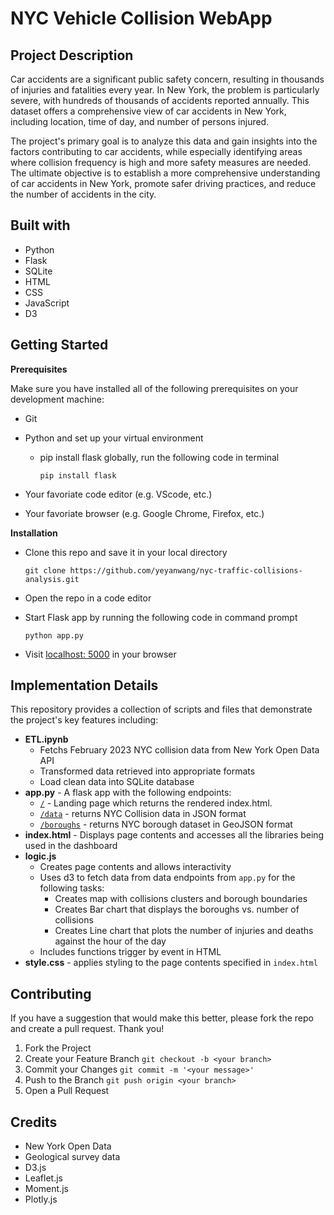 # NYC Vehicle Collision WebApp

## Project Description 

Car accidents are a significant public safety concern, resulting in thousands of injuries and fatalities every year. In New York, the problem is particularly severe, with hundreds of thousands of accidents reported annually. This dataset offers a comprehensive view of car accidents in New York, including location, time of day, and number of persons injured.

The project's primary goal is to analyze this data and gain insights into the factors contributing to car accidents, while especially identifying areas where collision frequency is high and more safety measures are needed. The ultimate objective is to establish a more comprehensive understanding of car accidents in New York, promote safer driving practices, and reduce the number of accidents in the city.

## Built with
- Python
- Flask
- SQLite
- HTML
- CSS
- JavaScript
- D3

## Getting Started
**Prerequisites**

Make sure you have installed all of the following prerequisites on your development machine:
- Git 
- Python and set up your virtual environment 
    - pip install flask globally, run the following code in terminal
    
        `pip install flask `
        
- Your favoriate code editor (e.g. VScode, etc.)
- Your favoriate browser (e.g. Google Chrome, Firefox, etc.)


**Installation**
- Clone this repo and save it in your local directory 

    `git clone https://github.com/yeyanwang/nyc-traffic-collisions-analysis.git`

- Open the repo in a code editor 
- Start Flask app by running the following code in command prompt

    `python app.py`
    
- Visit [localhost: 5000](http://localhost:5000/) in your browser


## Implementation Details
This repository provides a collection of scripts and files that demonstrate the project's key features including:

- **ETL.ipynb** 
    - Fetchs February 2023 NYC collision data from New York Open Data API
    - Transformed data retrieved into appropriate formats
    - Load clean data into SQLite database
- **app.py** - A flask app with the following endpoints: 
    - [`/`](http://localhost:5000/)  - Landing page which returns the rendered index.html.
    - [`/data`](http://127.0.0.1:5000/data) - returns NYC Collision data in JSON format
    - [`/boroughs`](http://127.0.0.1:5000/boroughs) - returns NYC borough dataset in GeoJSON format
- **index.html** - Displays page contents and accesses all the libraries being used in the dashboard
- **logic.js** 
    - Creates page contents and allows interactivity
    - Uses d3 to fetch data from data endpoints from `app.py` for the following tasks:
        - Creates map with collisions clusters and borough boundaries
        - Creates Bar chart that displays the boroughs vs. number of collisions
        - Creates Line chart that plots the number of injuries and deaths against the hour of the day
    - Includes functions trigger by event in HTML
- **style.css** - applies styling to the page contents specified in `index.html`

## Contributing 
If you have a suggestion that would make this better, please fork the repo and create a pull request. Thank you!

1. Fork the Project
2. Create your Feature Branch `git checkout -b <your branch>`
3. Commit your Changes `git commit -m '<your message>'`
4. Push to the Branch `git push origin <your branch>`
5. Open a Pull Request

## Credits
- New York Open Data 
- Geological survey data
- D3.js 
- Leaflet.js
- Moment.js
- Plotly.js
